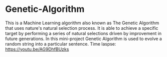 # Genetic-Algorithm
This is a Machine Learning algorithm also known as The Genetic Algorithm that uses nature's natural selection process. 
It is able to achieve a specific target by performing a series of natural selections driven by improvement in future generations. 
In this mini-project Genetic Algorithm is used to evolve a random string into a particular sentence.
Time laspse:
https://youtu.be/AG9DhfBUzks
